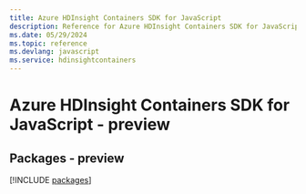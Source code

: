 ```yaml
---
title: Azure HDInsight Containers SDK for JavaScript
description: Reference for Azure HDInsight Containers SDK for JavaScript
ms.date: 05/29/2024
ms.topic: reference
ms.devlang: javascript
ms.service: hdinsightcontainers
---
```

# Azure HDInsight Containers SDK for JavaScript - preview
## Packages - preview
[!INCLUDE [packages](hdinsight-containers-index.md)]
